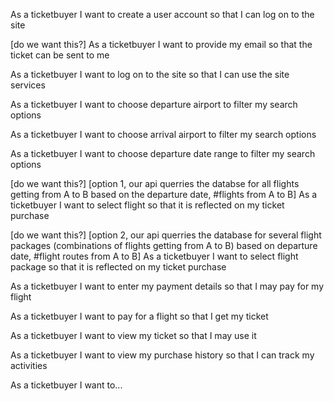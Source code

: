 As a ticketbuyer I want to create a user account so that I can log on to the site

[do we want this?]
As a ticketbuyer I want to provide my email so that the ticket can be sent to me

As a ticketbuyer I want to log on to the site so that I can use the site services

As a ticketbuyer I want to choose departure airport to filter my search options

As a ticketbuyer I want to choose arrival airport to filter my search options

As a ticketbuyer I want to choose departure date range to filter my search options

[do we want this?]
[option 1, our api querries the databse for all flights getting from A to B based on the departure date, #flights from A to B]
As a ticketbuyer I want to select flight so that it is reflected on my ticket purchase

[do we want this?]
[option 2, our api querries the database for several flight packages (combinations of flights getting from A to B) based on departure date, #flight routes from A to B]
As a ticketbuyer I want to select flight package so that it is reflected on my ticket purchase

As a ticketbuyer I want to enter my payment details so that I may pay for my flight

As a ticketbuyer I want to pay for a flight so that I get my ticket

As a ticketbuyer I want to view my ticket so that I may use it

As a ticketbuyer I want to view my purchase history so that I can track my activities

As a ticketbuyer I want to...